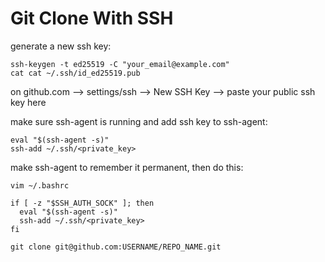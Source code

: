 # Git Clone With SSH

generate a new ssh key:
```
ssh-keygen -t ed25519 -C "your_email@example.com"
cat cat ~/.ssh/id_ed25519.pub
```
on github.com --> settings/ssh --> New SSH Key --> paste your public ssh key here

make sure ssh-agent is running and add ssh key to ssh-agent:
```
eval "$(ssh-agent -s)"
ssh-add ~/.ssh/<private_key>
```

make ssh-agent to remember it permanent, then do this:

`vim ~/.bashrc`
```
if [ -z "$SSH_AUTH_SOCK" ]; then
  eval "$(ssh-agent -s)"
  ssh-add ~/.ssh/<private_key>
fi
```

```
git clone git@github.com:USERNAME/REPO_NAME.git
```

